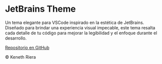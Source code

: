 # JetBrains Theme

Un tema elegante para VSCode inspirado en la estética de JetBrains. Diseñado para brindar una experiencia visual impecable, este tema resalta cada detalle de tu código para mejorar la legibilidad y el enfoque durante el desarrollo.

[Repositorio en GitHub](https://github.com/rierarizzo/jetbrains-theme)

&copy; Keneth Riera
